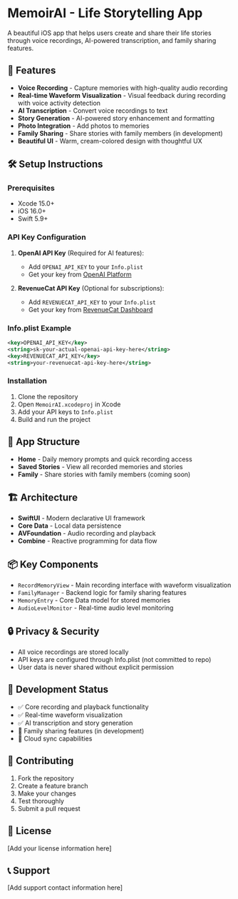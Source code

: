 # MemoirAI - Life Storytelling App

A beautiful iOS app that helps users create and share their life stories through voice recordings, AI-powered transcription, and family sharing features.

## 🚀 Features

- **Voice Recording** - Capture memories with high-quality audio recording
- **Real-time Waveform Visualization** - Visual feedback during recording with voice activity detection
- **AI Transcription** - Convert voice recordings to text
- **Story Generation** - AI-powered story enhancement and formatting
- **Photo Integration** - Add photos to memories
- **Family Sharing** - Share stories with family members (in development)
- **Beautiful UI** - Warm, cream-colored design with thoughtful UX

## 🛠 Setup Instructions

### Prerequisites
- Xcode 15.0+
- iOS 16.0+
- Swift 5.9+

### API Key Configuration

1. **OpenAI API Key** (Required for AI features):
   - Add `OPENAI_API_KEY` to your `Info.plist`
   - Get your key from [OpenAI Platform](https://platform.openai.com/api-keys)

2. **RevenueCat API Key** (Optional for subscriptions):
   - Add `REVENUECAT_API_KEY` to your `Info.plist`
   - Get your key from [RevenueCat Dashboard](https://app.revenuecat.com/)

### Info.plist Example
```xml
<key>OPENAI_API_KEY</key>
<string>sk-your-actual-openai-api-key-here</string>
<key>REVENUECAT_API_KEY</key>
<string>your-revenuecat-api-key-here</string>
```

### Installation

1. Clone the repository
2. Open `MemoirAI.xcodeproj` in Xcode
3. Add your API keys to `Info.plist`
4. Build and run the project

## 📱 App Structure

- **Home** - Daily memory prompts and quick recording access
- **Saved Stories** - View all recorded memories and stories
- **Family** - Share stories with family members (coming soon)

## 🏗 Architecture

- **SwiftUI** - Modern declarative UI framework
- **Core Data** - Local data persistence
- **AVFoundation** - Audio recording and playback
- **Combine** - Reactive programming for data flow

## 📦 Key Components

- `RecordMemoryView` - Main recording interface with waveform visualization
- `FamilyManager` - Backend logic for family sharing features
- `MemoryEntry` - Core Data model for stored memories
- `AudioLevelMonitor` - Real-time audio level monitoring

## 🔒 Privacy & Security

- All voice recordings are stored locally
- API keys are configured through Info.plist (not committed to repo)
- User data is never shared without explicit permission

## 🚧 Development Status

- ✅ Core recording and playback functionality
- ✅ Real-time waveform visualization
- ✅ AI transcription and story generation
- 🚧 Family sharing features (in development)
- 🚧 Cloud sync capabilities

## 📝 Contributing

1. Fork the repository
2. Create a feature branch
3. Make your changes
4. Test thoroughly
5. Submit a pull request

## 📄 License

[Add your license information here]

## 📞 Support

[Add support contact information here] 